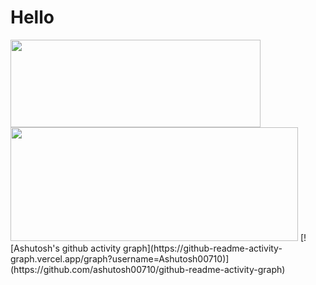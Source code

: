 # Hello
<img width="400" height="140" src="https://card.yuy1n.io/card/76561198326110511/dark,badge,group">
<img width="460" height="182" src="https://ns.yuy1n.io/card/7442a2ea9f03bd20/history" />
[![Ashutosh's github activity graph](https://github-readme-activity-graph.vercel.app/graph?username=Ashutosh00710)](https://github.com/ashutosh00710/github-readme-activity-graph)
